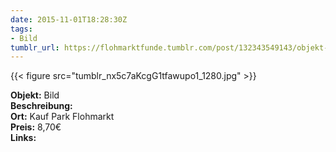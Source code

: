 ```yaml
---
date: 2015-11-01T18:28:30Z
tags:
- Bild
tumblr_url: https://flohmarktfunde.tumblr.com/post/132343549143/objekt-bild-beschreibung-lorem-ipsum-ort-kauf
---
```

 {{< figure src="tumblr_nx5c7aKcgG1tfawupo1_1280.jpg" >}}  

**Objekt:** Bild  
**Beschreibung:**   
**Ort:** Kauf Park Flohmarkt  
**Preis:** 8,70€  
**Links:** 
